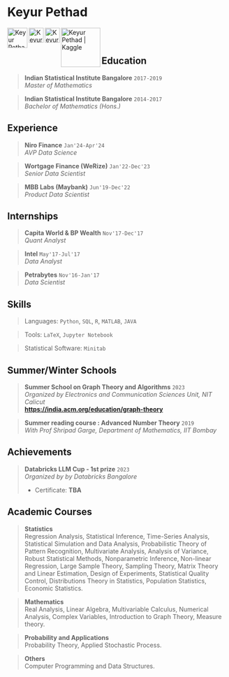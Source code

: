 # Keyur Pethad

[<img align="left" alt="Keyur Pethad | Gmail" width="46px" src="https://upload.wikimedia.org/wikipedia/commons/7/7e/Gmail_icon_%282020%29.svg" />][gmail]

[<img align="left" alt="Keyur Pethad | Linkedin" width="34px" src="https://upload.wikimedia.org/wikipedia/commons/thumb/c/ca/LinkedIn_logo_initials.png/240px-LinkedIn_logo_initials.png" />][linkedin]

[<img align="left" alt="Keyur Pethad | GitHub" width="34px" src="https://upload.wikimedia.org/wikipedia/commons/9/91/Octicons-mark-github.svg" />][github]

[<img align="left" alt="Keyur Pethad | Kaggle" width="90px" src="https://upload.wikimedia.org/wikipedia/commons/7/7c/Kaggle_logo.png" />][kaggle]

[gmail]: mailto:keyurpethad1996@gmail.com
[linkedin]: https://www.linkedin.com/in/keyur-p-07493913b/
[github]: https://github.com/keyurpethad
[kaggle]: https://www.kaggle.com/keypet1706

<br/><br/>

## Education

> **Indian Statistical Institute Bangalore** `2017-2019`  
> _Master of Mathematics_

> **Indian Statistical Institute Bangalore** `2014-2017`  
> _Bachelor of Mathematics (Hons.)_

## Experience

> **Niro Finance** `Jan'24-Apr'24`  
> _AVP Data Science_

> **Wortgage Finance (WeRize)** `Jan'22-Dec'23`  
> _Senior Data Scientist_

> **MBB Labs (Maybank)** `Jun'19-Dec'22`  
> _Product Data Scientist_


## Internships

> **Capita World & BP Wealth** `Nov'17-Dec'17`  
> _Quant Analyst_

> **Intel** `May'17-Jul'17`  
> _Data Analyst_

> **Petrabytes** `Nov'16-Jan'17`  
> _Data Scientist_

## Skills

> Languages: `Python`, `SQL`, `R`, `MATLAB`, `JAVA` 

> Tools: `LaTeX`, `Jupyter Notebook`

> Statistical Software: `Minitab`

## Summer/Winter Schools

> **Summer School on Graph Theory and Algorithms** `2023`   
_Organized by Electronics and Communication Sciences Unit, NIT Calicut_   
**https://india.acm.org/education/graph-theory**


> **Summer reading course : Advanced Number Theory** `2019`   
_With Prof Shripad Garge, Department of Mathematics, IIT Bombay_

## Achievements

> **Databricks LLM Cup - 1st prize** `2023`  
_Organized by by Databricks Bangalore_  
> - Certificate: **TBA**

## Academic Courses

> **Statistics**  
Regression Analysis, Statistical Inference, Time-Series Analysis, Statistical Simulation and Data Analysis, Probabilistic Theory of Pattern Recognition, Multivariate Analysis, Analysis of Variance, Robust Statistical Methods, Nonparametric Inference, Non-linear Regression, Large Sample Theory, Sampling Theory, Matrix Theory and Linear Estimation, Design of Experiments, Statistical Quality Control, Distributions Theory in Statistics, Population Statistics, Economic Statistics.

> **Mathematics**  
Real Analysis, Linear Algebra, Multivariable Calculus, Numerical Analysis, Complex Variables, Introduction to Graph Theory, Measure theory.

> **Probability and Applications**  
Probability Theory, Applied Stochastic Process.

> **Others**  
Computer Programming and Data Structures.
